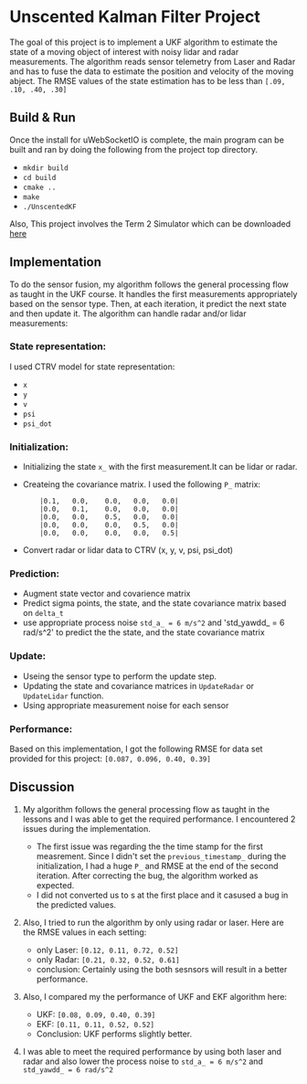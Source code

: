 # Unscented Kalman Filter Project
The goal of this project is to implement a UKF algorithm to estimate the state of a moving object of interest with noisy lidar and radar measurements. The algorithm reads sensor telemetry from Laser and Radar and has to fuse the data to estimate the position and velocity of the moving abject. The RMSE values of the state estimation has to be less than `[.09, .10, .40, .30]`

## Build & Run
Once the install for uWebSocketIO is complete, the main program can be built and ran by doing the following from the project top directory.

  * `mkdir build`
  * `cd build`
  * `cmake ..`
  * `make`
  * `./UnscentedKF`



Also, This project involves the Term 2 Simulator which can be downloaded [here](https://github.com/udacity/self-driving-car-sim/releases)

## Implementation
To do the sensor fusion, my algorithm follows the general processing flow as taught in the UKF course. It handles the first measurements appropriately based on the sensor type. Then, at each iteration, it predict the next state and then update it. The algorithm can handle radar and/or lidar measurements:

### State representation:
I used CTRV model for state representation: 

  * `x`
  * `y`
  * `v`
  * `psi`
  * `psi_dot`

### Initialization:
   * Initializing the state `x_` with the first measurement.It can be lidar or radar.
   * Createing the covariance matrix. I used the following `P_` matrix:
   
             |0.1,   0.0,    0.0,   0.0,   0.0|
             |0.0,   0.1,    0.0,   0.0,   0.0|
             |0.0,   0.0,    0.5,   0.0,   0.0|
             |0.0,   0.0,    0.0,   0.5,   0.0|
             |0.0,   0.0,    0.0,   0.0,   0.5|

   * Convert radar or lidar data to CTRV (x, y, v, psi, psi_dot)
     
### Prediction:
   * Augment state vector and covarience matrix
   * Predict sigma points, the state, and the state covariance matrix based on `delta_t`
   * use appropriate process noise `std_a_ = 6 m/s^2` and 'std_yawdd_ = 6 rad/s^2' to predict the the state, and the state covariance matrix

### Update:
   * Useing the sensor type to perform the update step.
   * Updating the state and covariance matrices in `UpdateRadar` or `UpdateLidar` function.
   * Using appropriate measurement noise for each sensor

       
### Performance:
Based on this implementation, I got the following RMSE for data set provided for this project: `[0.087, 0.096, 0.40, 0.39]`

       
## Discussion

1. My algorithm follows the general processing flow as taught in the lessons and I was able to get the required performance. I encountered 2 issues during the implementation.
    * The first issue was regarding the the time stamp for the first measrement. Since I didn't set the `previous_timestamp_` during the initialization, I had a huge `P_` and RMSE at the end of the second iteration. After correcting the bug, the algorithm worked as expected.
    * I did not converted us to s at the first place and it casused a bug in the predicted values.

2. Also, I tried to run the algorithm by only using radar or laser. Here are the RMSE values in each setting:
    * only Laser: `[0.12, 0.11, 0.72, 0.52]`
    * only Radar: `[0.21, 0.32, 0.52, 0.61]`
    * conclusion: Certainly using the both sesnsors will result in a better performance.

3. Also, I compared my the performance of UKF and EKF algorithm here:
    * UKF: `[0.08, 0.09, 0.40, 0.39]`
    * EKF: `[0.11, 0.11, 0.52, 0.52]`
    * Conclusion: UKF performs slightly better.

4. I was able to meet the required performance by using both laser and radar and also lower the process noise to `std_a_ = 6 m/s^2` and `std_yawdd_ = 6 rad/s^2`





